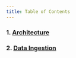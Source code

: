 ```yaml
---
title: Table of Contents
---
```


### 1. [Architecture](architechture.md)
### 2. [Data Ingestion](data-ingestion)